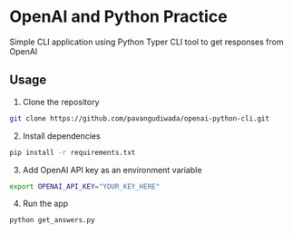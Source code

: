 # OpenAI and Python Practice
Simple CLI application using Python Typer CLI tool to get responses from OpenAI


## Usage

1. Clone the repository
```bash
git clone https://github.com/pavangudiwada/openai-python-cli.git
```
2. Install dependencies
```bash
pip install -r requirements.txt
```
3. Add OpenAI API key as an environment variable
```bash
export OPENAI_API_KEY="YOUR_KEY_HERE"
```
4. Run the app
```
python get_answers.py
```